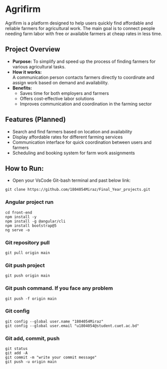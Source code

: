 # Agrifirm

Agrifirm is a platform designed to help users quickly find affordable and reliable farmers for agricultural work. The main goal is to connect people needing farm labor with free or available farmers at cheap rates in less time.

## Project Overview

- **Purpose:** To simplify and speed up the process of finding farmers for various agricultural tasks.
- **How it works:**  
  A communication person contacts farmers directly to coordinate and assign work based on demand and availability.
- **Benefits:**  
  - Saves time for both employers and farmers  
  - Offers cost-effective labor solutions  
  - Improves communication and coordination in the farming sector

## Features (Planned)

- Search and find farmers based on location and availability  
- Display affordable rates for different farming services  
- Communication interface for quick coordination between users and farmers  
- Scheduling and booking system for farm work assignments



## How to Run:
- Open your VsCode Git-bash terminal and past below link:
```
git clone https://github.com/1804054Miraz/Final_Year_projects.git
```
### Angular project run
```
cd front-end
npm install -y
npm install -g @angular/cli
npm install bootstrap@5
ng serve -o
```
### Git repository pull
```
git pull origin main
```
### Git push project
```
git push origin main
```
### Git push command. If you face any problem 
```
git push -f origin main
```
### Git config
```
git config --global user.name "1804054Miraz"
git config --global user.email "u1804054@student.cuet.ac.bd"
```
### Git add, commit, push
```
git status
git add -A
git commit -m "write your commit message"
git push -u origin main
```

